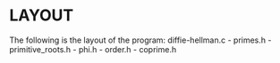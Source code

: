 # LAYOUT
The following is the layout of the program:
diffie-hellman.c
    - primes.h
    - primitive_roots.h
        - phi.h
        - order.h
        - coprime.h
